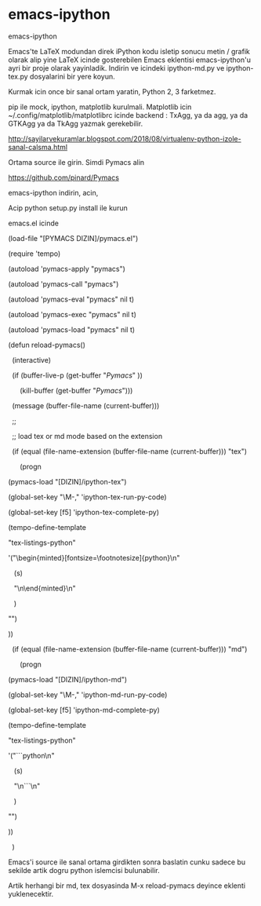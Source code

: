 # emacs-ipython


emacs-ipython




Emacs'te LaTeX modundan direk iPython kodu isletip sonucu metin / grafik olarak alip yine LaTeX icinde gosterebilen Emacs eklentisi emacs-ipython'u ayri bir proje olarak yayinladik. Indirin ve icindeki ipython-md.py ve ipython-tex.py dosyalarini bir yere koyun.

Kurmak icin once bir sanal ortam yaratin, Python 2, 3 farketmez.

pip ile mock, ipython, matplotlib kurulmali. Matplotlib icin
~/.config/matplotlib/matplotlibrc icinde backend : TxAgg, ya da agg,
ya da GTKAgg ya da TkAgg yazmak gerekebilir.

http://sayilarvekuramlar.blogspot.com/2018/08/virtualenv-python-izole-sanal-calsma.html

Ortama source ile girin. Simdi Pymacs alin

https://github.com/pinard/Pymacs

emacs-ipython indirin, acin,

Acip python setup.py install ile kurun

emacs.el icinde

(load-file "[PYMACS DIZIN]/pymacs.el")



(require 'tempo)








(autoload 'pymacs-apply "pymacs")

(autoload 'pymacs-call "pymacs")

(autoload 'pymacs-eval "pymacs" nil t)

(autoload 'pymacs-exec "pymacs" nil t)

(autoload 'pymacs-load "pymacs" nil t)





(defun reload-pymacs()

  (interactive)

  (if (buffer-live-p (get-buffer "*Pymacs*" ))

      (kill-buffer (get-buffer "*Pymacs*")))

  (message (buffer-file-name (current-buffer)))

  ;;

  ;; load tex or md mode based on the extension

  (if (equal (file-name-extension (buffer-file-name (current-buffer))) "tex")

      (progn 

 (pymacs-load "[DIZIN]/ipython-tex")

 (global-set-key "\M-," 'ipython-tex-run-py-code)

 (global-set-key [f5] 'ipython-tex-complete-py)

 (tempo-define-template 

  "tex-listings-python" 

  '("\\begin{minted}[fontsize=\\footnotesize]{python}\n"

    (s)

    "\n\\end{minted}\n"

    )

  "") 

 ))

  (if (equal (file-name-extension (buffer-file-name (current-buffer))) "md")

      (progn 

 (pymacs-load "[DIZIN]/ipython-md")

 (global-set-key "\M-," 'ipython-md-run-py-code)

 (global-set-key [f5] 'ipython-md-complete-py)

 (tempo-define-template 

  "tex-listings-python" 

  '("```python\n"

    (s)

    "\n```\n"

    )

  "") 

 ))

  )




Emacs'i source ile sanal ortama girdikten sonra baslatin cunku sadece bu sekilde artik dogru python islemcisi bulunabilir.



Artik herhangi bir md, tex dosyasinda M-x reload-pymacs deyince eklenti yuklenecektir. 







